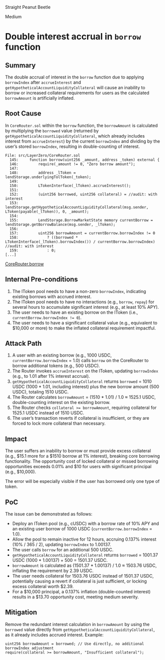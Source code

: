 Straight Peanut Beetle

Medium

# Double interest accrual in `borrow` function

## Summary
The double accrual of interest in the `borrow` function due to applying `borrowIndex` after `accrueInterest` and `getHypotheticalAccountLiquidityCollateral` will cause an inability to borrow or increased collateral requirements for users as the calculated `borrowAmount` is artificially inflated.

## Root Cause
In `CoreRouter.sol` within the `borrow` function, the `borrowAmount` is calculated by multiplying the `borrowed` value (returned by `getHypotheticalAccountLiquidityCollateral`, which already includes interest from `accrueInterest`) by the current `borrowIndex` and dividing by the user’s stored `borrowIndex`, resulting in double-counting of interest.

```solidity
File: src/LayerZero/CoreRouter.sol
  145:     function borrow(uint256 _amount, address _token) external {
  146:         require(_amount != 0, "Zero borrow amount");
  147: 
  148:         address _lToken = lendStorage.underlyingTolToken(_token);
  149: 
  150:         LTokenInterface(_lToken).accrueInterest();
  151: 
  152:         (uint256 borrowed, uint256 collateral) = //audit: with interest
  153:             lendStorage.getHypotheticalAccountLiquidityCollateral(msg.sender, LToken(payable(_lToken)), 0, _amount);
  154: 
  155:         LendStorage.BorrowMarketState memory currentBorrow = lendStorage.getBorrowBalance(msg.sender, _lToken);
  156: 
  157:         uint256 borrowAmount = currentBorrow.borrowIndex != 0 
  158:             ? ((borrowed * LTokenInterface(_lToken).borrowIndex()) / currentBorrow.borrowIndex) //audit: with interest
  159:             : 0;
[...]
```

[CoreRouter.borrow](https://github.com/sherlock-audit/2025-05-lend-audit-contest/blob/713372a1ccd8090ead836ca6b1acf92e97de4679/Lend-V2/src/LayerZero/CoreRouter.sol#L145-L145)

## Internal Pre-conditions
1. The lToken pool needs to have a non-zero `borrowIndex`, indicating existing borrows with accrued interest.
2. The lToken pool needs to have no interactions (e.g., `borrow`, `repay`) for several hours to accumulate significant interest (e.g., at least 10% APY).
3. The user needs to have an existing borrow on the lToken (i.e., `currentBorrow.borrowIndex != 0`).
4. The user needs to have a significant collateral value (e.g., equivalent to $10,000 or more) to make the inflated collateral requirement impactful.


## Attack Path
1. A user with an existing borrow (e.g., 1000 USDC, `currentBorrow.borrowIndex` = 1.0) calls `borrow` on the CoreRouter to borrow additional tokens (e.g., 500 USDC).
2. The Router invokes `accrueInterest` on the lToken, updating `borrowIndex` (e.g., to 1.01 after 1% interest accrual).
3. `getHypotheticalAccountLiquidityCollateral` returns `borrowed` = 1010 USDC (1000 * 1.01, including interest) plus the new borrow amount (500 USDC), totaling 1510 USDC.
4. The Router calculates `borrowAmount` = (1510 * 1.01) / 1.0 ≈ 1525.1 USDC, double-counting interest on the existing borrow.
5. The Router checks `collateral >= borrowAmount`, requiring collateral for 1525.1 USDC instead of 1510 USDC.
6. The user’s transaction reverts if collateral is insufficient, or they are forced to lock more collateral than necessary.

## Impact
The user suffers an inability to borrow or must provide excess collateral (e.g., $15.1 more for a $1510 borrow at 1% interest), breaking core borrowing functionality. The opportunity cost of locked collateral or missed borrowing opportunities exceeds 0.01% and $10 for users with significant principal (e.g., $10,000).

The error will be especially visible if the user has borrowed only one type of token.

## PoC
The issue can be demonstrated as follows:
- Deploy an lToken pool (e.g., cUSDC) with a borrow rate of 10% APY and an existing user borrow of 1000 USDC (`currentBorrow.borrowIndex` = 1.0).
- Allow the pool to remain inactive for 12 hours, accruing 0.137% interest (10% / 365 / 2), updating `borrowIndex` to 1.00137.
- The user calls `borrow` for an additional 500 USDC.
- `getHypotheticalAccountLiquidityCollateral` returns `borrowed` = 1001.37 USDC (1000 * 1.00137) + 500 = 1501.37 USDC.
- `borrowAmount` is calculated as (1501.37 * 1.00137) / 1.0 ≈ 1503.76 USDC, inflating the requirement by 2.39 USDC.
- The user needs collateral for 1503.76 USDC instead of 1501.37 USDC, potentially causing a revert if collateral is just sufficient, or locking excess collateral worth $2.39.
- For a $10,000 principal, a 0.137% inflation (double-counted interest) results in a $13.70 opportunity cost, meeting medium severity.

## Mitigation
Remove the redundant interest calculation in `borrowAmount` by using the `borrowed` value directly from `getHypotheticalAccountLiquidityCollateral`, as it already includes accrued interest. Example:
```solidity
uint256 borrowAmount = borrowed; // Use directly, no additional borrowIndex adjustment
require(collateral >= borrowAmount, "Insufficient collateral");
```